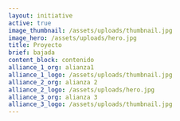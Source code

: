 ```yaml
---
layout: initiative
active: true
image_thumbnail: /assets/uploads/thumbnail.jpg
image_hero: /assets/uploads/hero.jpg
title: Proyecto
brief: bajada
content_block: contenido
alliance_1_org: alianza1
alliance_1_logo: /assets/uploads/thumbnail.jpg
alliance_2_org: alianza 2
alliance_2_logo: /assets/uploads/hero.jpg
alliance_3_org: alianza 3
alliance_3_logo: /assets/uploads/thumbnail.jpg
---
```

